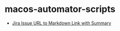 # macos-automator-scripts

- [Jira Issue URL to Markdown Link with Summary](https://github.com/ndikanov/macos-automator-scripts/tree/main/Jira%20Issue%20Url%20To%20Markdown%20With%20Summary)
